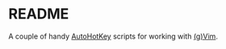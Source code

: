 # README

A couple of handy [AutoHotKey](http://www.autohotkey.com/) scripts for working with [(g)Vim](http://www.vim.org/).
